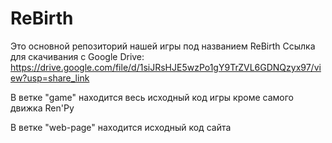 # ReBirth

Это основной репозиторий нашей игры под названием ReBirth
Ссылка для скачивания с Google Drive: https://drive.google.com/file/d/1siJRsHJE5wzPo1gY9TrZVL6GDNQzyx97/view?usp=share_link

В ветке "game" находится весь исходный код игры кроме самого движка Ren'Py

В ветке "web-page" находится исходный код сайта
